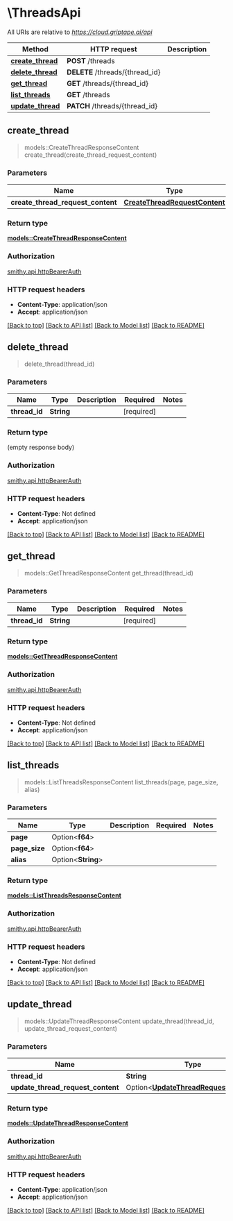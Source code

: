 # \ThreadsApi

All URIs are relative to *https://cloud.griptape.ai/api*

Method | HTTP request | Description
------------- | ------------- | -------------
[**create_thread**](ThreadsApi.md#create_thread) | **POST** /threads | 
[**delete_thread**](ThreadsApi.md#delete_thread) | **DELETE** /threads/{thread_id} | 
[**get_thread**](ThreadsApi.md#get_thread) | **GET** /threads/{thread_id} | 
[**list_threads**](ThreadsApi.md#list_threads) | **GET** /threads | 
[**update_thread**](ThreadsApi.md#update_thread) | **PATCH** /threads/{thread_id} | 



## create_thread

> models::CreateThreadResponseContent create_thread(create_thread_request_content)


### Parameters


Name | Type | Description  | Required | Notes
------------- | ------------- | ------------- | ------------- | -------------
**create_thread_request_content** | [**CreateThreadRequestContent**](CreateThreadRequestContent.md) |  | [required] |

### Return type

[**models::CreateThreadResponseContent**](CreateThreadResponseContent.md)

### Authorization

[smithy.api.httpBearerAuth](../README.md#smithy.api.httpBearerAuth)

### HTTP request headers

- **Content-Type**: application/json
- **Accept**: application/json

[[Back to top]](#) [[Back to API list]](../README.md#documentation-for-api-endpoints) [[Back to Model list]](../README.md#documentation-for-models) [[Back to README]](../README.md)


## delete_thread

> delete_thread(thread_id)


### Parameters


Name | Type | Description  | Required | Notes
------------- | ------------- | ------------- | ------------- | -------------
**thread_id** | **String** |  | [required] |

### Return type

 (empty response body)

### Authorization

[smithy.api.httpBearerAuth](../README.md#smithy.api.httpBearerAuth)

### HTTP request headers

- **Content-Type**: Not defined
- **Accept**: application/json

[[Back to top]](#) [[Back to API list]](../README.md#documentation-for-api-endpoints) [[Back to Model list]](../README.md#documentation-for-models) [[Back to README]](../README.md)


## get_thread

> models::GetThreadResponseContent get_thread(thread_id)


### Parameters


Name | Type | Description  | Required | Notes
------------- | ------------- | ------------- | ------------- | -------------
**thread_id** | **String** |  | [required] |

### Return type

[**models::GetThreadResponseContent**](GetThreadResponseContent.md)

### Authorization

[smithy.api.httpBearerAuth](../README.md#smithy.api.httpBearerAuth)

### HTTP request headers

- **Content-Type**: Not defined
- **Accept**: application/json

[[Back to top]](#) [[Back to API list]](../README.md#documentation-for-api-endpoints) [[Back to Model list]](../README.md#documentation-for-models) [[Back to README]](../README.md)


## list_threads

> models::ListThreadsResponseContent list_threads(page, page_size, alias)


### Parameters


Name | Type | Description  | Required | Notes
------------- | ------------- | ------------- | ------------- | -------------
**page** | Option<**f64**> |  |  |
**page_size** | Option<**f64**> |  |  |
**alias** | Option<**String**> |  |  |

### Return type

[**models::ListThreadsResponseContent**](ListThreadsResponseContent.md)

### Authorization

[smithy.api.httpBearerAuth](../README.md#smithy.api.httpBearerAuth)

### HTTP request headers

- **Content-Type**: Not defined
- **Accept**: application/json

[[Back to top]](#) [[Back to API list]](../README.md#documentation-for-api-endpoints) [[Back to Model list]](../README.md#documentation-for-models) [[Back to README]](../README.md)


## update_thread

> models::UpdateThreadResponseContent update_thread(thread_id, update_thread_request_content)


### Parameters


Name | Type | Description  | Required | Notes
------------- | ------------- | ------------- | ------------- | -------------
**thread_id** | **String** |  | [required] |
**update_thread_request_content** | Option<[**UpdateThreadRequestContent**](UpdateThreadRequestContent.md)> |  |  |

### Return type

[**models::UpdateThreadResponseContent**](UpdateThreadResponseContent.md)

### Authorization

[smithy.api.httpBearerAuth](../README.md#smithy.api.httpBearerAuth)

### HTTP request headers

- **Content-Type**: application/json
- **Accept**: application/json

[[Back to top]](#) [[Back to API list]](../README.md#documentation-for-api-endpoints) [[Back to Model list]](../README.md#documentation-for-models) [[Back to README]](../README.md)

